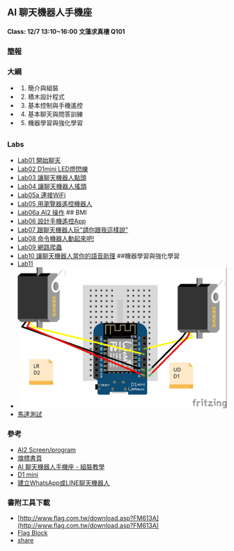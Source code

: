 ## AI 聊天機器人手機座
#### Class: 12/7 13:10~16:00 文藻求真樓 Q101
### [簡報](https://github.com/jumbokh/wzu-flag-class/blob/main/docs/FM613A%20AI%20%E8%81%8A%E5%A4%A9%E6%A9%9F%E5%99%A8%E4%BA%BA%E6%89%8B%E6%A9%9F%E5%BA%A7_%E6%95%99%E5%AD%B8%E6%8A%95%E5%BD%B1%E7%89%87%20(1).pdf)
### 大綱
* 1. 簡介與組裝
* 2. 積木設計程式
* 3. 基本控制與手機遙控
* 4. 基本聊天與問答訓練
* 5. 機器學習與強化學習
##
### Labs
* [Lab01 開始聊天](https://github.com/jumbokh/wzu-flag-class/blob/main/docs/Lab1.md)
* [Lab02 D1mini LED燈閃爍](https://github.com/jumbokh/wzu-flag-class/blob/main/src/Labs/Lab02.xml)
* [Lab03 讓聊天機器人點頭](https://github.com/jumbokh/wzu-flag-class/blob/main/src/Labs/LAB03.xml)
* [Lab04 讓聊天機器人搖頭](https://github.com/jumbokh/wzu-flag-class/blob/main/src/Labs/LAB04.xml)
* [Lab05a 連接WiFi](https://github.com/jumbokh/wzu-flag-class/blob/main/src/Labs/LAB05a.xml)
* [Lab05 用瀏覽器遙控機器人](https://github.com/jumbokh/wzu-flag-class/blob/main/src/Labs/LAB05.xml)
* [Lab06a AI2 操作](https://github.com/jumbokh/wzu-flag-class/blob/main/src/AI2/LAB06.aia) ## BMI
* [Lab06 設計手機遙控App](https://github.com/jumbokh/wzu-flag-class/blob/main/src/AI2/LAB06.aia)
* [Lab07 跟聊天機器人玩"請你跟我這樣說"](https://github.com/jumbokh/wzu-flag-class/blob/main/src/AI2/LAB07.aia)
* [Lab08 命令機器人動起來吧!](https://github.com/jumbokh/wzu-flag-class/blob/main/src/AI2/LAB08.aia)
* [Lab09 網路爬蟲](https://github.com/jumbokh/wzu-flag-class/blob/main/src/AI2/LAB09.aia)
* [Lab10 讓聊天機器人當你的語音助理](https://github.com/jumbokh/wzu-flag-class/blob/main/src/AI2/LAB10.aia) ##機器學習與強化學習
* [Lab11](https://github.com/jumbokh/wzu-flag-class/blob/main/src/Labs/LAB11.xml)
* ![d1mini](https://github.com/jumbokh/wzu-flag-class/blob/main/images/FlagD1MiniRobot_bb.jpg)
* [馬達測試](https://github.com/jumbokh/wzu-flag-class/blob/main/src/Labs/LAB-sg90Home.xml)
### 參考
* [AI2 Screen/program](https://github.com/jumbokh/wzu-flag-class/blob/main/AI2.md)
* [旗標書頁](https://www.flag.com.tw/books/product/FM613A)
* [AI 聊天機器人手機座 - 組裝教學](https://www.youtube.com/watch?v=MCtpPa-Oyus)
* [D1 mini](http://www.weiguo.com.tw/d1-mini-esp8266mod.html)
* [建立WhatsApp或LINE聊天機器人](https://www.infobip.com/tw/c/build-your-whatsapp-business-chatbot?utm_medium=paid%20social&utm_source=facebook&utm_campaign=act%20--%20fb%20--%20lead%20generation-web%20--%20answers%20--%20apac%20north%20--%20taiwan&utm_term=answers%20--%20chinese-t%20--%20mix%20--%20interests%20--%20apac%20north%20--%20taiwan&utm_content=video-ad%20--%20did-you-know%20--%20chinese-t%20--%20Facebook_Desktop_Feed&fbclid=IwAR0x6W17aFvQjkEFATNnIPljOn_udTq7VeQ_l3qemoyNgPOm15Quonr1fBM)
### 書附工具下載
* [http://www.flag.com.tw/download.asp?FM613A](http://www.flag.com.tw/download.asp?FM613A)
* [Flag Block](https://drive.google.com/file/d/1IN6TQCxMupS5Joc_qbUu1tI5-5Jj1OFv/view?usp=sharing)
* [share](shorturl.at/oyANT)
